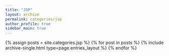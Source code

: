 ```yaml
---
title: "JSP"
layout: archive
permalink: categories/jsp
author_profile: true
sidebar_main: true
---
```



{% assign posts = site.categories.jsp %}
{% for post in posts %} {% include archive-single.html type=page.entries_layout %} {% endfor %}

